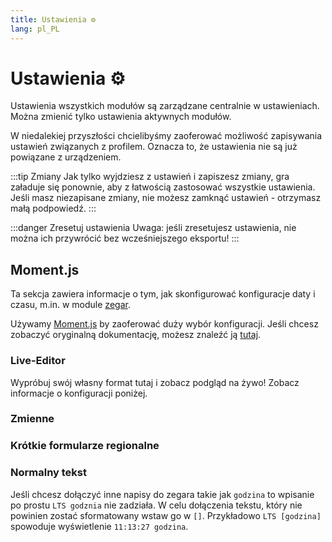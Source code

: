 ```yaml
---
title: Ustawienia ⚙️
lang: pl_PL
---
```


# Ustawienia ⚙️

Ustawienia wszystkich modułów są zarządzane centralnie w ustawieniach. Można zmienić tylko ustawienia aktywnych modułów.

W niedalekiej przyszłości chcielibyśmy zaoferować możliwość zapisywania ustawień związanych z profilem. Oznacza to, że ustawienia nie są już powiązane z urządzeniem.

:::tip Zmiany
Jak tylko wyjdziesz z ustawień i zapiszesz zmiany, gra załaduje się ponownie, aby z łatwością zastosować wszystkie ustawienia.
Jeśli masz niezapisane zmiany, nie możesz zamknąć ustawień - otrzymasz małą podpowiedź.
:::

:::danger Zresetuj ustawienia
Uwaga: jeśli zresetujesz ustawienia, nie można ich przywrócić bez wcześniejszego eksportu!
:::

## Moment.js
Ta sekcja zawiera informacje o tym, jak skonfigurować konfiguracje daty i czasu, m.in. w module [zegar](modules/clock.md).

Używamy [Moment.js](https://momentjs.com) by zaoferować duży wybór konfiguracji. Jeśli chcesz zobaczyć oryginalną dokumentację, możesz znaleźć ją [tutaj](https://momentjscom.readthedocs.io/en/latest/moment/04-displaying/01-format/).

### Live-Editor
Wypróbuj swój własny format tutaj i zobacz podgląd na żywo! Zobacz informacje o konfiguracji poniżej.

<momentjs-preview/>

### Zmienne
<momentjs-variables/>

### Krótkie formularze regionalne
<momentjs-shorts/>

### Normalny tekst
Jeśli chcesz dołączyć inne napisy do zegara takie jak `godzina` to wpisanie po prostu `LTS godznia` nie zadziała. W celu dołączenia tekstu, który nie powinien zostać sformatowany wstaw go w `[]`. Przykładowo `LTS [godzina]` spowoduje wyświetlenie `11:13:27 godzina`.

<!-- ==START_FOOTER== Do NOT edit anything below this line! Any edits will be removed as content is auto generated! -->
[lssm.status]: https://status.lss-manager.de/
[lssm.discord]: https://discord.gg/RcTNjpB
[lssm.userscript]: https://v4.lss-manager.de/lssm-v4.user.js
[lssm.donations]: https://donate.lss-manager.de/
[docs]: https://docs.lss-manager.de/
[docs.apps]: /pl_PL/apps.md
[docs.appstore]: /pl_PL/appstore.md
[docs.bugs]: /pl_PL/bugs.md
[docs.error_report]: /pl_PL/error_report.md
[docs.faq]: /pl_PL/faq.md
[docs.metadata]: /pl_PL/metadata.md
[docs.other]: /pl_PL/other.md
[docs.settings]: /pl_PL/settings.md
[docs.suggestions]: /pl_PL/suggestions.md
[docs.support]: /pl_PL/support.md
[games.self]: https://operatorratunkowy.pl
[tampermonkey]: https://tampermonkey.net/
[github]: https://github.com/LSS-Manager/LSSM-V.4
[github.issues]: https://github.com/LSS-Manager/LSSM-V.4/issues
[github.issues.open]: https://github.com/LSS-Manager/LSSM-V.4/issues?q=is%3Aissue+is%3Aopen+label%3Abug